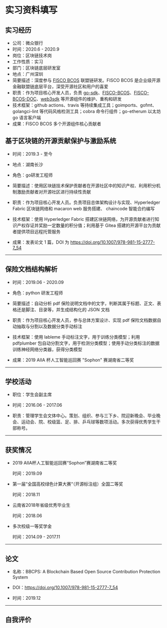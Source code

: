 # 实习资料填写

## 实习经历

- 公司：微众银行
- 时间：2020.6 - 2020.9
- 岗位：区块链技术岗
- 工作性质：实习
- 部门：区块链底层研发室
- 地点：广州深圳
- 简要描述：深度参与 [FISCO BCOS](http://www.fisco-bcos.org/) 联盟链研发。FISCO BCOS 是企业级开源金融联盟链底层平台，深受开源社区和用户的喜爱
- 职责：作为项目核心开发人员，负责 [go-sdk](https://github.com/FISCO-BCOS/go-sdk)、[FISCO-BCOS](https://github.com/FISCO-BCOS/FISCO-BCOS)、[FISCO-BCOS-DOC](https://github.com/FISCO-BCOS/FISCO-BCOS-DOC)、[web3sdk](https://github.com/FISCO-BCOS/web3sdk) 等开源组件的维护、重构和研发
- 技术框架：github actions、travis 等持续集成工具；goimports、gofmt、golangci-lint 等代码风格检测工具；cobra 命令行组件；go-etherum 以太坊 go 语言客户端
- 成果：FISCO BCOS 多个开源组件核心贡献者

## 基于区块链的开源贡献保护与激励系统

- 时间：2019.3 - 至今
- 地点：湖南长沙

- 角色：go研发工程师
- 简要描述：使用区块链技术保护贡献者在开源社区中的知识产权、利用积分机制激励贡献者对开源社区进行持续性贡献
- 职责：作为项目核心开发人员。负责项目总体架构设计与实现、Hyperledger Fabric 区块链网络和 macaron web 服务搭建、 chaincode 智能合约编写
- 技术框架：使用 Hyperledger Fabric 搭建区块链网络，为开源贡献者进行知识产权存证并奖励一定数量的积分值；利用基于 Gitea 搭建的开源平台为贡献者提供项目远程托管服务
- 成果：发表论文 1 篇，DOI 为 https://doi.org/10.1007/978-981-15-2777-7_54

---

## 保险文档结构解析

- 时间：2019.06 - 2020.09

- 角色：python 研发工程师
- 简要描述：自动分析 pdf 保险说明文档中的文字，判断其属于标题、正文、表格还是脚注、目录等，并生成结构化的 JSON 文档
- 职责：作为项目核心开发人员，参与总体方案设计、实现 pdf 保险文档数据自动抽取与分割以及数据分类手动标注
- 技术框架：使用 lableme 手动标注文字，用于训练分类模型；利用 pdfplumber 包自动分割文字，用于检测分类模型；使用手动分类标注的数据训练神经网络分类器，获得分类模型
- 成果：2019 AIIA 杯人工智能巡回赛 "Sophon" 赛湖南省二等奖

---

## 学校活动

- 职位：学生会副主席

- 时间：2016.06 - 2017.06

- 职责：管理学生会文体中心。策划、组织、参与三下乡、院迎新晚会、毕业晚会、运动会、院、校级篮、足、排、乒乓球等数项活动。多次获得优秀学生干部称号。

---

## 获奖情况

- 2019 AIIA杯人工智能巡回赛“Sophon”赛湖南省二等奖

    时间：2019.09

- 第一届“全国高校绿色计算大赛“（开源标注组）全国二等奖

    时间：2018.11

- 云南省2018年省级优秀毕业生

    时间：2018.06

- 多次校级一等奖学金

    时间：2014.09 - 2017.11

---

## 论文

- 名称：BBCPS: A Blockchain Based Open Source Contribution Protection System

- DOI：https://doi.org/10.1007/978-981-15-2777-7_54

- 时间：2019.12

---

## 自我评价


